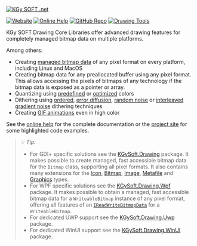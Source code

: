 ﻿[![KGy SOFT .net](https://user-images.githubusercontent.com/27336165/124292367-c93f3d00-db55-11eb-8003-6d943ee7d7fa.png)](https://kgysoft.net/drawing)

[![Website](https://img.shields.io/website/https/kgysoft.net/drawing.svg)](https://kgysoft.net/drawing) [![Online Help](https://img.shields.io/website/https/docs.kgysoft.net/drawing.svg?label=online%20help&up_message=available)](https://docs.kgysoft.net/drawing) [![GitHub Repo](https://img.shields.io/github/repo-size/koszeggy/KGySoft.Drawing.svg?label=github)](https://github.com/koszeggy/KGySoft.Drawing) [![Drawing Tools](https://img.shields.io/github/repo-size/koszeggy/KGySoft.Drawing.Tools.svg?label=Drawing%20Tools)](https://github.com/koszeggy/KGySoft.Drawing.Tools)

KGy SOFT Drawing Core Libraries offer advanced drawing features for completely managed bitmap data on multiple platforms.

Among others:
- Creating [managed bitmap data](http://docs.kgysoft.net/drawing/html/T_KGySoft_Drawing_Imaging_BitmapDataFactory.htm) of any pixel format on every platform, including Linux and MacOS
- Creating bitmap data for any preallocated buffer using any pixel format. This allows accessing the pixels of bitmaps of any technology if the bitmap data is exposed as a pointer or array.
- Quantizing using [predefined](https://docs.kgysoft.net/drawing/html/T_KGySoft_Drawing_Imaging_PredefinedColorsQuantizer.htm) or [optimized](https://docs.kgysoft.net/drawing/html/T_KGySoft_Drawing_Imaging_OptimizedPaletteQuantizer.htm) colors
- Dithering using [ordered](https://docs.kgysoft.net/drawing/html/T_KGySoft_Drawing_Imaging_OrderedDitherer.htm), [error diffusion](https://docs.kgysoft.net/drawing/html/T_KGySoft_Drawing_Imaging_ErrorDiffusionDitherer.htm), [random noise](https://docs.kgysoft.net/drawing/html/T_KGySoft_Drawing_Imaging_RandomNoiseDitherer.htm) or [interleaved gradient noise](https://docs.kgysoft.net/drawing/html/T_KGySoft_Drawing_Imaging_InterleavedGradientNoiseDitherer.htm) dithering techniques
- Creating [GIF animations](https://docs.kgysoft.net/drawing/html/T_KGySoft_Drawing_Imaging_GifEncoder.htm) even in high color

See the [online help](https://docs.kgysoft.net/drawing) for the complete documentation or the [project site](https://kgysoft.net/drawing) for some highlighted code examples.

> 💡 _Tip:_
> * For GDI+ specific solutions see the [KGySoft.Drawing](https://www.nuget.org/packages/KGySoft.Drawing/) package. It makes possible to create managed, fast accessible bitmap data for the `Bitmap` class, supporting all pixel formats. It also contains many extensions for the [Icon](https://docs.kgysoft.net/drawing/html/T_KGySoft_Drawing_IconExtensions.htm), [Bitmap](https://docs.kgysoft.net/drawing/html/T_KGySoft_Drawing_BitmapExtensions.htm), [Image](https://docs.kgysoft.net/drawing/html/T_KGySoft_Drawing_ImageExtensions.htm), [Metafile](https://docs.kgysoft.net/drawing/html/T_KGySoft_Drawing_MetafileExtensions.htm) and [Graphics](https://docs.kgysoft.net/drawing/html/T_KGySoft_Drawing_GraphicsExtensions.htm) types.
> * For WPF specific solutions see the [KGySoft.Drawing.Wpf](https://www.nuget.org/packages/KGySoft.Drawing.Wpf/) package. It makes possible to obtain a managed, fast accessible bitmap data for a `WriteableBitmap` instance of any pixel format, offering all features of an [`IReadWriteBitmapData`](https://docs.kgysoft.net/drawing/html/T_KGySoft_Drawing_Imaging_IReadWriteBitmapData.htm) for a `WriteableBitmap`.
> * For dedicated UWP support see the [KGySoft.Drawing.Uwp](https://www.nuget.org/packages/KGySoft.Drawing.Uwp/) package.
> * For dedicated WinUI support see the [KGySoft.Drawing.WinUI](https://www.nuget.org/packages/KGySoft.Drawing.WinUI/) package.
